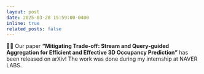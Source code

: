 ```yaml
---
layout: post
date: 2025-03-28 15:59:00-0400
inline: true
related_posts: false
---
```


💼📄 Our paper **“Mitigating Trade-off: Stream and Query-guided Aggregation for Efficient and Effective 3D Occupancy Prediction”** has been released on arXiv! The work was done during my internship at NAVER LABS.